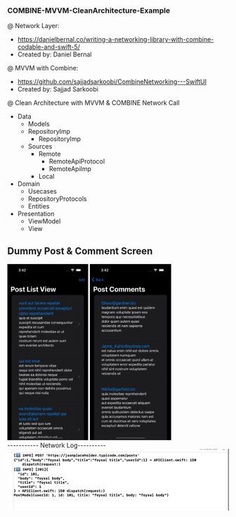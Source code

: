 ### COMBINE-MVVM-CleanArchitecture-Example
 @ Network Layer:  
 - https://danielbernal.co/writing-a-networking-library-with-combine-codable-and-swift-5/
 - Created by: Daniel Bernal

@ MVVM with Combine:
 - https://github.com/sajjadsarkoobi/CombineNetworking---SwiftUI
 - Created by: Sajjad Sarkoobi

@ Clean Architecture with MVVM & COMBINE Network Call
 - Data
   - Models
   - RepositoryImp
     - RepositoryImp
   - Sources
     - Remote
       - RemoteApiProtocol
       - RemoteApiImp
     - Local
 - Domain
   - Usecases
   - RepositoryProtocols
   - Entities
 - Presentation
   - ViewModel
   - View

## Dummy Post & Comment Screen
<div display: flex; justify-content: space-evenly; align-items: center;  max-width: 30%;>
     <img height="400" src="ss/post-list.png" alt="Image 1">
     <img height="400" src="ss/post-comment.png" alt="Image 2">
</div>
----------- Network Log----------
<div>
<img  src="ss/log.png" alt="Image 2">
</div>
